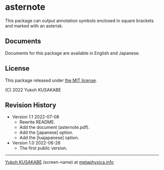 # asternote

This package can output annotation symbols enclosed in square brackets and marked with an asterisk.


## Documents

Documents for this package are available in English and Japanese.


## License

This package released under [the MIT license](https://ctan.org/license/mit).

(C) 2022 Yukoh KUSAKABE


## Revision History

+ Version 1.1 2022-07-08
  + Rewrite README.
  + Add the document (asternote.pdf).
  + Add the [japanese] option.
  + Add the [luajapanese] option.
+ Version 1.0 2022-06-28
  + The first public version.


---

[Yukoh KUSAKABE](https://twitter.com/metaphysicainfo) (screen-name) at [metaphysica.info](https://www.metaphysica.info/)